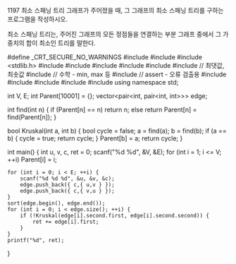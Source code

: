 1197 최소 스패닝 트리
그래프가 주어졌을 때, 그 그래프의 최소 스패닝 트리를 구하는 프로그램을 작성하시오.

최소 스패닝 트리는, 주어진 그래프의 모든 정점들을 연결하는 부분 그래프 중에서 그 가중치의 합이 최소인 트리를 말한다.



#define _CRT_SECURE_NO_WARNINGS
#include <numeric>
#include <cstdio>
#include <stdlib.h>
#include <iostream>
#include <cstring>
#include <string>
#include <algorithm>
#include <vector>
#include <climits>   // 최댓값, 최솟값
#include <cmath>   // 수학 - min, max 등
#include <cassert>   // assert - 오류 검출용
#include <queue>
#include <stack>
#include <deque>
#include <map>
#include <set>
using namespace std;

int V, E;
int Parent[10001] = {};
vector<pair<int, pair<int, int>>> edge;

int find(int n) {
	if (Parent[n] == n)
		return n;
	else
		return Parent[n] = find(Parent[n]);
}

bool Kruskal(int a, int b) {
	bool cycle = false;
	a = find(a);
	b = find(b);
	if (a == b) {
		cycle = true;
		return cycle;
	}
	Parent[b] = a;
	return cycle;
}

int main() {
	int u, v, c, ret = 0;
	scanf("%d %d", &V, &E);
	for (int i = 1; i <= V; ++i)
		Parent[i] = i;

	for (int i = 0; i < E; ++i) {
		scanf("%d %d %d", &u, &v, &c);
		edge.push_back({ c,{ u,v } });
		edge.push_back({ c,{ v,u } });
	}
	sort(edge.begin(), edge.end());
	for (int i = 0; i < edge.size(); ++i) {
		if (!Kruskal(edge[i].second.first, edge[i].second.second)) {
			ret += edge[i].first;
		}
	}
	printf("%d", ret);
}
